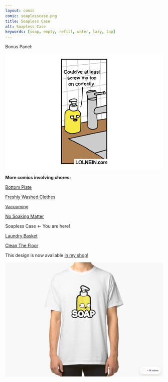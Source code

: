 ```yaml
---
layout: comic
comic: soaplesscase.png
title: Soapless Case
alt: Soapless Case
keywords: [soap, empty, refill, water, lazy, tap]
---
```


Bonus Panel:

![Soapless Case Bonus Panel](/images/soaplesscase_bonus.png)


__More comics involving chores:__

[Bottom Plate](https://lolnein.com/2017/07/14/bottomplate/)

[Freshly Washed Clothes](https://lolnein.com/2017/09/20/freshlywashedclothes/)

[Vacuuming](https://lolnein.com/2017/11/25/vacuuming/)

[No Soaking Matter](https://lolnein.com/2019/04/12/nosoakingmatter/)

Soapless Case <- You are here!

[Laundry Basket](https://lolnein.com/2019/04/26/laundrybasket/)

[Clean The Floor](https://lolnein.com/2019/06/21/cleanthefloor/)


This design is now available [in my shop!](https://www.redbubble.com/people/lolnein/shop?asc=u) 

[![Soap Shirt](/images/soap_shirt.png)](https://www.redbubble.com/people/lolnein/shop?asc=u)